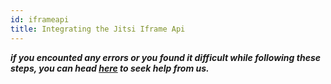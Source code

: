 ```yaml
---
id: iframeapi
title: Integrating the Jitsi Iframe Api
---
```


**_if you encounted any errors or you found it difficult while following these steps, you can head [here](https://docs.easyjitsi.com/docs/help) to seek help from us._**
